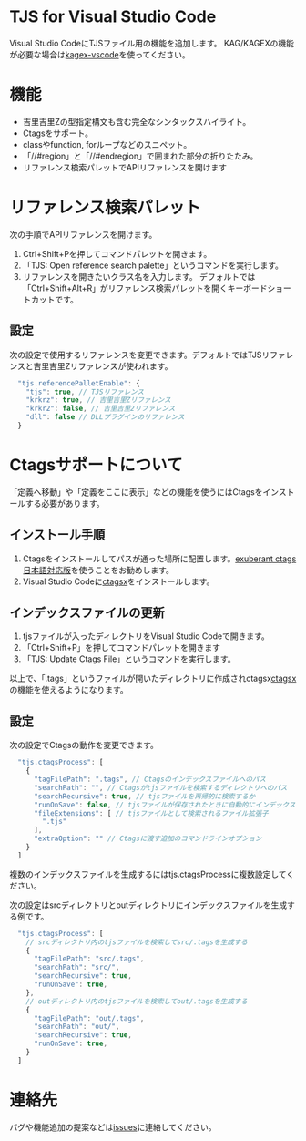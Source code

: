 # TJS for Visual Studio Code

Visual Studio CodeにTJSファイル用の機能を追加します。 KAG/KAGEXの機能が必要な場合は[kagex-vscode](https://marketplace.visualstudio.com/items?itemName=Biscrat.kagex-vscode)を使ってください。


# 機能
- 吉里吉里Zの型指定構文も含む完全なシンタックスハイライト。
- Ctagsをサポート。
- classやfunction, forループなどのスニペット。
- 「//#region」と「//#endregion」で囲まれた部分の折りたたみ。
- リファレンス検索パレットでAPIリファレンスを開けます


# リファレンス検索パレット
次の手順でAPIリファレンスを開けます。
1. Ctrl+Shift+Pを押してコマンドパレットを開きます。
2. 「TJS: Open reference search palette」というコマンドを実行します。
3. リファレンスを開きたいクラス名を入力します。
デフォルトでは「Ctrl+Shift+Alt+R」がリファレンス検索パレットを開くキーボードショートカットです。

## 設定
次の設定で使用するリファレンスを変更できます。デフォルトではTJSリファレンスと吉里吉里Zリファレンスが使われます。
```js
  "tjs.referencePalletEnable": {
    "tjs": true, // TJSリファレンス
    "krkrz": true, // 吉里吉里Zリファレンス
    "krkr2": false, // 吉里吉里2リファレンス
    "dll": false // DLLプラグインのリファレンス
  }
```


# Ctagsサポートについて
「定義へ移動」や「定義をここに表示」などの機能を使うにはCtagsをインストールする必要があります。

## インストール手順
1. Ctagsをインストールしてパスが通った場所に配置します。[exuberant ctags 日本語対応版](http://hp.vector.co.jp/authors/VA025040/ctags/)を使うことをお勧めします。
2. Visual Studio Codeに[ctagsx](https://marketplace.visualstudio.com/items?itemName=jtanx.ctagsx)をインストールします。

## インデックスファイルの更新
1. tjsファイルが入ったディレクトリをVisual Studio Codeで開きます。
2. 「Ctrl+Shift+P」を押してコマンドパレットを開きます
3. 「TJS: Update Ctags File」というコマンドを実行します。

以上で、「.tags」というファイルが開いたディレクトリに作成されctagsx[ctagsx](https://marketplace.visualstudio.com/items?itemName=jtanx.ctagsx)の機能を使えるようになります。

## 設定
次の設定でCtagsの動作を変更できます。
```js
  "tjs.ctagsProcess": [
    {
      "tagFilePath": ".tags", // Ctagsのインデックスファイルへのパス
      "searchPath": "", // Ctagsがtjsファイルを検索するディレクトリへのパス
      "searchRecursive": true, // tjsファイルを再帰的に検索するか
      "runOnSave": false, // tjsファイルが保存されたときに自動的にインデックスファイルを再生成するか
      "fileExtensions": [ // tjsファイルとして検索されるファイル拡張子
        ".tjs"
      ],
      "extraOption": "" // Ctagsに渡す追加のコマンドラインオプション
    }
  ]
```
複数のインデックスファイルを生成するにはtjs.ctagsProcessに複数設定してください。

次の設定はsrcディレクトリとoutディレクトリにインデックスファイルを生成する例です。
```js
  "tjs.ctagsProcess": [
    // srcディレクトリ内のtjsファイルを検索してsrc/.tagsを生成する
    {
      "tagFilePath": "src/.tags",
      "searchPath": "src/",
      "searchRecursive": true,
      "runOnSave": true,
    },
    // outディレクトリ内のtjsファイルを検索してout/.tagsを生成する
    {
      "tagFilePath": "out/.tags",
      "searchPath": "out/",
      "searchRecursive": true,
      "runOnSave": true,
    }
  ]
```


# 連絡先
バグや機能追加の提案などは[issues](https://github.com/sakano/tjs-vscode/issues)に連絡してください。
